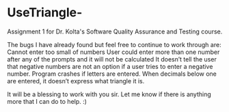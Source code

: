 # UseTriangle-
Assignment 1 for Dr. Kolta's Software Quality Assurance and Testing course. 

The bugs I have already found but feel free to continue to work through are: 
Cannot enter too small of numbers
User could enter more than one number after any of the prompts and it will not be calculated
It doesn’t tell the user that negative numbers are not an option if a user tries to enter a negative number. 
Program crashes if letters are entered.
When decimals below one are entered, it doesn’t express what triangle it is. 

It will be a blessing to work with you sir. Let me know if there is anything more that I can do to help. :) 
